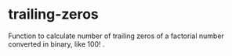 # trailing-zeros

Function to calculate number of trailing zeros of a factorial number converted in binary, like 100! .

